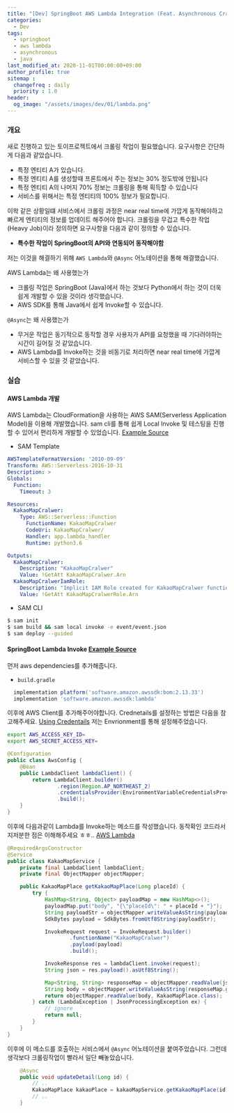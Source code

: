 ```yaml
---
title: "[Dev] SpringBoot AWS Lambda Integration (Feat. Asynchronous Crawling)"
categories: 
  - Dev
tags:
  - springboot
  - aws lambda
  - asynchronous
  - java
last_modified_at: 2020-11-01T00:00:00+09:00
author_profile: true
sitemap :
  changefreq : daily
  priority : 1.0
header:
  og_image: "/assets/images/dev/01/lambda.png"
---
```


### 개요
새로 진행하고 있는 토이프로젝트에서 크롤링 작업이 필요했습니다. 요구사항은 간단하게 다음과 같았습니다.

- 특정 엔티티 A가 있습니다.
- 특정 엔티티 A를 생성할때 프론트에서 주는 정보는 30% 정도밖에 안됩니다
- 특정 엔티티 A의 나머지 70% 정보는 크롤링을 통해 획득할 수 있습니다
- 서비스를 위해서는 특정 엔티티의 100% 정보가 필요합니다.

이왁 같은 상황일떄 서비스에서 크롤링 과정은 near real time에 가깝게 동작해야하고 빠르게 엔티티의 정보를 업데이트 해주어야 합니다. 크롤링을 무겁고 특수한 작업(Heavy Job)이라 정의하면 요구사항을 다음과 같이 정의할 수 있습니다.

- **특수한 작업이 SpringBoot의 API와 연동되어 동작해야함**

저는 이것을 해결하기 위해 `AWS Lambda`와 `@Async` 어노테이션을 통해 해결했습니다.

AWS Lambda는 왜 사용했는가
- 크롤링 작업은 SpringBoot (Java)에서 하는 것보다 Python에서 하는 것이 더욱 쉽게 개발할 수 있을 것이라 생각했습니다.
- AWS SDK를 통해 Java에서 쉽게 Invoke할 수 있습니다.

`@Async`는 왜 사용했는가
- 무거운 작업은 동기적으로 동작할 경우 사용자가 API를 요청했을 때 기다려야하는 시간이 길어질 것 같았습니다.
- AWS Lambda를 Invoke하는 것을 비동기로 처리하면 near real time에 가깝게 서비스할 수 있을 것 같았습니다.

### 실습

#### AWS Lambda 개발
AWS Lambda는 CloudFormation을 사용하는 AWS SAM(Serverless Application Model)을 이용해 개발했습니다. sam cli를 통해 쉽게 Local Invoke 및 테스팅을 진행할 수 있어서 편리하게 개발할 수 있었습니다. [Example Source](https://github.com/baruntravel/baruntravel/tree/develop/backend/lambda/baruntravel)

- SAM Template

```yaml
AWSTemplateFormatVersion: '2010-09-09'
Transform: AWS::Serverless-2016-10-31
Description: >
Globals:
  Function:
    Timeout: 3

Resources:
  KakaoMapCralwer:
    Type: AWS::Serverless::Function
      FunctionName: KakaoMapCralwer
      CodeUri: KakaoMapCralwer/
      Handler: app.lambda_handler
      Runtime: python3.6

Outputs:
  KakaoMapCralwer:
    Description: "KakaoMapCralwer"
    Value: !GetAtt KakaoMapCralwer.Arn
  KakaoMapCralwerIamRole:
    Description: "Implicit IAM Role created for KakaoMapCralwer function"
    Value: !GetAtt KakaoMapCralwerRole.Arn
```

- SAM CLI

```bash
$ sam init
$ sam build && sam local invoke -e event/event.json
$ sam deploy --guided
```

#### SpringBoot Lambda Invoke [Example Source](https://github.com/baruntravel/baruntravel/tree/develop/backend/api/src/main/java/me/travelplan/service/kakaomap)
먼저 aws dependencies를 추가해줍니다.

- `build.gradle`

```groovy
  implementation platform('software.amazon.awssdk:bom:2.13.33')
  implementation 'software.amazon.awssdk:lambda'
```

이후에 AWS Client를 추가해주어야합니다. Crednetails를 설정하는 방법은 다음을 참고해주세요. [Using Credentails](https://docs.aws.amazon.com/ko_kr/sdk-for-java/latest/developer-guide/credentials.html) 저는 Envrionment를 통해 설정해주었습니다.

```bash
export AWS_ACCESS_KEY_ID=
export AWS_SECRET_ACCESS_KEY=
```

```java
@Configuration
public class AwsConfig {
    @Bean
    public LambdaClient lambdaClient() {
        return LambdaClient.builder()
                .region(Region.AP_NORTHEAST_2)
                .credentialsProvider(EnvironmentVariableCredentialsProvider.create())
                .build();
    }
}
```

이후에 다음과같이 Lambda를 Invoke하는 메소드를 작성했습니다. 동작확인 코드라서 지저분한 점은 이해해주세요 ㅎㅎ.. [AWS Lambda](https://docs.aws.amazon.com/ko_kr/sdk-for-java/latest/developer-guide/examples-lambda.html)

```java
@RequiredArgsConstructor
@Service
public class KakaoMapService {
    private final LambdaClient lambdaClient;
    private final ObjectMapper objectMapper;

    public KakaoMapPlace getKakaoMapPlace(Long placeId) {
        try {
            HashMap<String, Object> payloadMap = new HashMap<>();
            payloadMap.put("body", "{\"placeId\": " + placeId + "}");
            String payloadStr = objectMapper.writeValueAsString(payloadMap);
            SdkBytes payload = SdkBytes.fromUtf8String(payloadStr);

            InvokeRequest request = InvokeRequest.builder()
                    .functionName("KakaoMapCralwer")
                    .payload(payload)
                    .build();

            InvokeResponse res = lambdaClient.invoke(request);
            String json = res.payload().asUtf8String();

            Map<String, String> responseMap = objectMapper.readValue(json, Map.class);
            String body = objectMapper.writeValueAsString(responseMap.get("body"));
            return objectMapper.readValue(body, KakaoMapPlace.class);
        } catch (LambdaException | JsonProcessingException ex) {
            // ignore
            return null;
        }
    }
}
```

이후에 이 메소드를 호출하는 서비스에서 `@Async` 어노테이션을 붙여주었습니다. 그런데 생각보다 크롤링작업이 빨라서 일단 빼놓았습니다.
```java
    @Async
    public void updateDetail(Long id) {
        // ..
        KakaoMapPlace kakaoPlace = kakaoMapService.getKakaoMapPlace(id);
        // ..
    }
```
